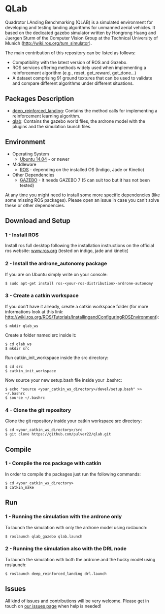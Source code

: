 # QLab
Quadrotor LAnding Benchmarking (QLAB) is a simulated environment for developing and testing landing algorithms for unmanned aerial vehicles. It based on the dedicated gazebo simulator written by Hongrong Huang and Juergen Sturm of the Computer Vision Group at the Technical University of Munich (http://wiki.ros.org/tum_simulator).

The main contribution of this repository can be listed as follows:
* Compatibility with the latest version of ROS and Gazebo.
* ROS services offering methods widely used when implementing a reinforcement algorithm (e.g., reset, get_reward, get_done...)
* A dataset comprising 91 ground textures that can be used to validate and compare different algorithms under different situations.

<!--
[![ArDrone inside the simulated lab map](images/ardrone_simulator.jpg)](https://www.youtube.com/watch?v=Ib85SRjyF3Y "ArDrone inside the simulated lab map")
-->

## Packages Description

* [deep_reinforced_landing](deep_reinforced_landing): Contains the method calls for implementing a reinforcement learning algorithm.
* [qlab](qlab): Contains the gazebo world files, the ardrone model with the plugins and the simulation launch files.

## Environment

* Operating System
  * [Ubuntu 14.04](http://releases.ubuntu.com/trusty/) - or newer
* Middleware
  * [ROS](http://www.ros.org/) - depending on the installed OS (Indigo, Jade or Kinetic)
* Other Dependencies
  * [GAZEBO](http://gazebosim.org/) - It needs GAZEBO 7 (5 can suit too but it has not been tested)

At any time you might need to install some more specific dependencies (like some missing ROS packages). Please open an issue in case you can't solve these or other dependencies.

## Download and Setup

### 1 - Install ROS
Install ros full desktop following the installation instructions on the official ros website: www.ros.org (tested on indigo, jade and kinetic)

### 2 - Install the ardrone_autonomy package
If you are on Ubuntu simply write on your console:

    $ sudo apt-get install ros-<your-ros-distribution>-ardrone-autonomy

### 3 - Create a catkin workspace
If you don't have it already, create a catkin workspace folder (for more informations look at this link: http://wiki.ros.org/ROS/Tutorials/InstallingandConfiguringROSEnvironment):

    $ mkdir qlab_ws

Create a folder named src inside it:

    $ cd qlab_ws
    $ mkdir src

Run catkin_init_workspace inside the src directory:

    $ cd src
    $ catkin_init_workspace

Now source your new setup.bash file inside your .bashrc:

    $ echo "source <your_catkin_ws_directory>/devel/setup.bash" >> ~/.bashrc
    $ source ~/.bashrc


### 4 - Clone the git repository
Clone the git repository inside your catkin workspace src directory:

    $ cd <your_catkin_ws_directory>/src
    $ git clone https://github.com/pulver22/qlab.git

## Compile

### 1 - Compile the ros package with catkin
In order to compile the packages just run the following commands:

    $ cd <your_catkin_ws_directory>
    $ catkin_make



## Run
### 1 - Running the simulation with the ardrone only
To launch the simulation with only the ardrone model using roslaunch:

    $ roslaunch qlab_gazebo qlab.launch

### 2 - Running the simulation also with the DRL node
To launch the simulation with both the ardrone and the husky model using roslaunch:

    $ roslaunch deep_reinforced_landing drl.launch

## Issues

All kind of issues and contributions will be very welcome. Please get in touch on [our issues page](https://github.com/pulver22/ardrone_tf_controller/issues) when help is needed!
